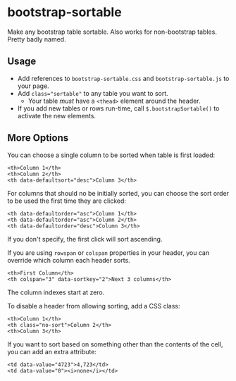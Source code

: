 # bootstrap-sortable

Make any bootstrap table sortable. Also works for non-bootstrap tables. Pretty badly named.


## Usage

* Add references to `bootstrap-sortable.css` and `bootstrap-sortable.js` to your page.
* Add `class="sortable"` to any table you want to sort.
  * Your table *must* have a `<thead>` element around the header.
* If you add new tables or rows run-time, call `$.bootstrapSortable()` to activate the new elements.

## More Options

You can choose a single column to be sorted when table is first loaded:


	<th>Column 1</th>
	<th>Column 2</th>
	<th data-defaultsort="desc">Column 3</th>


For columns that should no be initially sorted, you can choose the sort order to be used the first time they are clicked:

	<th data-defaultorder="asc">Column 1</th>
	<th data-defaultorder="asc">Column 2</th>
	<th data-defaultorder="desc">Column 3</th>

If you don't specify, the first click will sort ascending.

If you are using `rowspan` or `colspan` properties in your header, you can override which column each header sorts.

	<th>First Column</th>
	<th colspan="3" data-sortkey="2">Next 3 columns</th>

The column indexes start at zero.

To disable a header from allowing sorting, add a CSS class:

	<th>Column 1</th>
	<th class="no-sort">Column 2</th>
	<th>Column 3</th>

If you want to sort based on something other than the contents of the cell, you can add an extra attribute:

	<td data-value="4723">4,723</td>
	<td data-value="0"><i>none</i></td>
